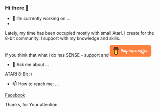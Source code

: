 ### Hi there 👋

- 🔭 I’m currently working on ...
-
Lately, my time has been occupied mostly with small Atari. I create for the 8-bit community. I support with my knowledge and skills.

If you think that what I do has SENSE - support and [![ByMeCaffee](/bmc.png)](https://www.buymeacoffee.com/PeBe)

- 💬 Ask me about ...

ATARI 8-Bit :) 

- 📫 How to reach me: ...

[Facebook](https://www.facebook.com/pe.be.7587370/)

Thanks, for Your attention
